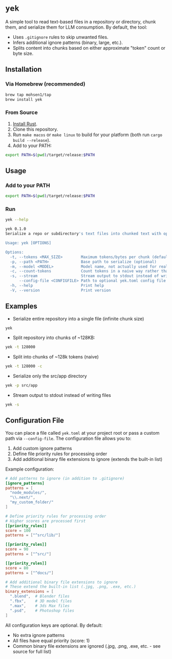 # `yek`

A simple tool to read text-based files in a repository or directory, chunk them, and serialize them for LLM consumption. By default, the tool:
- Uses `.gitignore` rules to skip unwanted files.
- Infers additional ignore patterns (binary, large, etc.).
- Splits content into chunks based on either approximate "token" count or byte size.

## Installation

### Via Homebrew (recommended)

```bash
brew tap mohsen1/tap
brew install yek
```

### From Source

1. [Install Rust](https://www.rust-lang.org/tools/install).
2. Clone this repository.
3. Run `make macos` or `make linux` to build for your platform (both run `cargo build --release`).
4. Add to your PATH:
```bash
export PATH=$(pwd)/target/release:$PATH
```

## Usage

### Add to your PATH

```bash
export PATH=$(pwd)/target/release:$PATH
```

### Run
```bash
yek --help

yek 0.1.0
Serialize a repo or subdirectory's text files into chunked text with optional token counting.

Usage: yek [OPTIONS]

Options:
  -t, --tokens <MAX_SIZE>        Maximum tokens/bytes per chunk (defaults to Infinity if omitted or 0)
  -p, --path <PATH>              Base path to serialize (optional)
  -m, --model <MODEL>            Model name, not actually used for real token counting, but accepted for parity
  -c, --count-tokens             Count tokens in a naive way rather than bytes
  -s, --stream                   Stream output to stdout instead of writing to files
      --config-file <CONFIGFILE> Path to optional yek.toml config file
  -h, --help                     Print help
  -V, --version                  Print version
```

## Examples
- Serialize entire repository into a single file (infinite chunk size)
```bash
yek
```

- Split repository into chunks of ~128KB:
```bash
yek -t 128000
```

- Split into chunks of ~128k tokens (naive)
```bash
yek -t 128000 -c
```

- Serialize only the src/app directory
```bash
yek -p src/app
```

- Stream output to stdout instead of writing files
```bash
yek -s
```

## Configuration File

You can place a file called `yek.toml` at your project root or pass a custom path via `--config-file`. The configuration file allows you to:

1. Add custom ignore patterns
2. Define file priority rules for processing order
3. Add additional binary file extensions to ignore (extends the built-in list)

Example configuration:

```toml
# Add patterns to ignore (in addition to .gitignore)
[ignore_patterns]
patterns = [
  "node_modules/",
  "\\.next/",
  "my_custom_folder/"
]

# Define priority rules for processing order
# Higher scores are processed first
[[priority_rules]]
score = 100
patterns = ["^src/lib/"]

[[priority_rules]]
score = 90
patterns = ["^src/"]

[[priority_rules]]
score = 80
patterns = ["^docs/"]

# Add additional binary file extensions to ignore
# These extend the built-in list (.jpg, .png, .exe, etc.)
binary_extensions = [
  ".blend",  # Blender files
  ".fbx",    # 3D model files
  ".max",    # 3ds Max files
  ".psd",    # Photoshop files
]
```

All configuration keys are optional. By default:
- No extra ignore patterns
- All files have equal priority (score: 1)
- Common binary file extensions are ignored (.jpg, .png, .exe, etc. - see source for full list) 